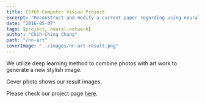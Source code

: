 ```yaml
---
title: CS766 Computer Vision Project
excerpt: "Reconstruct and modify a current paper regarding using neural network to build art work."
date: "2016-05-07"
tags: [project, neural-network]
author: "Chih-Ching Chang"
path: "/nn-art"
coverImage: "../images/nn-art-result.png"
---
```


We utilize deep learning method to combine photos with art work to generate a new stylish image.

Cover photo shows our result images.

Please check our project page [here](http://eyeccc.github.io/CS766_Project/).